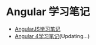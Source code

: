 # Angular 学习笔记

- [AngularJS学习笔记](https://github.com/xwHoward/AngularJS-note/blob/master/AngularJS/AngularJS-note.md)
- [Angular 4学习笔记](https://github.com/xwHoward/AngularJS-note/blob/master/Angular%204/Angular-note.md)(Updating...)